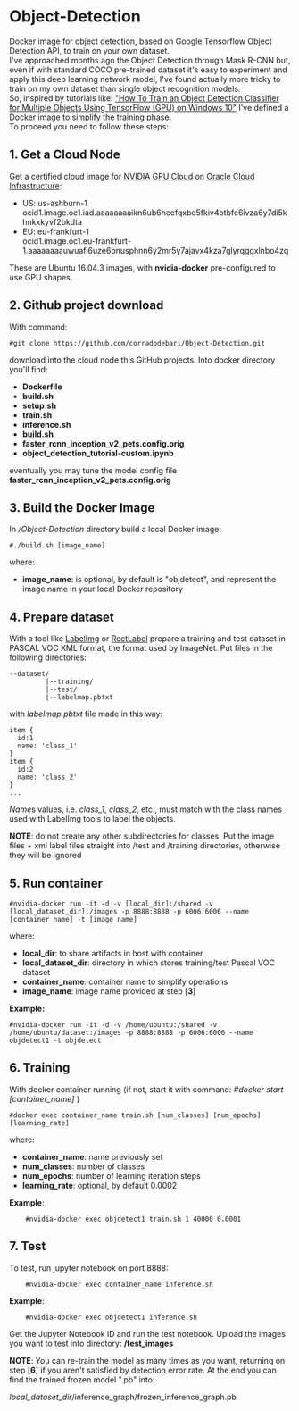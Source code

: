 # Object-Detection
Docker image for object detection, based on Google Tensorflow Object Detection API, to train on your own dataset.  
I've approached months ago the Object Detection through Mask R-CNN but, even if with standard COCO pre-trained dataset it's easy to experiment and apply this deep learning network model, I've found actually more tricky to train on my own dataset than single object recognition models.  
So, inspired by tutorials like: ["How To Train an Object Detection Classifier for Multiple Objects Using TensorFlow (GPU) on Windows 10"](https://github.com/EdjeElectronics/TensorFlow-Object-Detection-API-Tutorial-Train-Multiple-Objects-Windows-10#3-gather-and-label-pictures) I've defined a Docker image to simplify the training phase.    
To proceed you need to follow these steps:

## 1. Get a Cloud Node
Get a certified cloud image for [NVIDIA GPU Cloud](https://ngc.nvidia.com) on [Oracle Cloud Infrastructure](https://docs.cloud.oracle.com/iaas/Content/Compute/References/ngcimage.htm):

* US: us-ashburn-1  
ocid1.image.oc1.iad.aaaaaaaaikn6ub6heefqxbe5fkiv4otbfe6ivza6y7di5khnkxkyvf2bkdta
* EU: eu-frankfurt-1  
ocid1.image.oc1.eu-frankfurt-1.aaaaaaaauwuafl6uze6bnusphnn6y2mr5y7ajavx4kza7glyrqggxlnbo4zq    

These are Ubuntu 16.04.3 images, with **nvidia-docker** pre-configured to use GPU shapes.

## 2. Github project download
With command:
```
#git clone https://github.com/corradodebari/Object-Detection.git
```
download into the cloud node this GitHub projects.
Into docker directory you'll find:
* **Dockerfile**     
* **build.sh**                         
* **setup.sh**
* **train.sh**
* **inference.sh**
* **build.sh**
* **faster_rcnn_inception_v2_pets.config.orig**
* **object_detection_tutorial-custom.ipynb**

eventually you may tune the model config file **faster_rcnn_inception_v2_pets.config.orig**

## 3. Build the Docker Image
In */Object-Detection* directory build a local Docker image:
```
#./build.sh [image_name]
```
where:
* **image_name**: is optional, by default is "objdetect", and represent the image name in your local Docker repository

## 4. Prepare dataset
With a tool like [LabelImg](https://github.com/tzutalin/labelImg) or [RectLabel](https://rectlabel.com)
prepare a training and test dataset in PASCAL VOC XML format, the format used by ImageNet.
Put files in the following directories:
```
--dataset/
         |--training/
         |--test/
         |--labelmap.pbtxt
```
with *labelmap.pbtxt* file made in this way:
```
item {
  id:1
  name: 'class_1'
}
item {
  id:2
  name: 'class_2'
}
...

```
*Name*s values, i.e. *class_1*, *class_2*, etc., must match with the class names used with LabelImg tools to label the objects.

**NOTE**: do not create any other subdirectories for classes. Put the image files + xml label files straight into /test and /training 
directories, otherwise they will be ignored

## 5. Run container
```
#nvidia-docker run -it -d -v [local_dir]:/shared -v [local_dataset_dir]:/images -p 8888:8888 -p 6006:6006 --name [container_name] -t [image_name]
```

where:  
* **local_dir**: to share artifacts in host with container   
* **local_dataset_dir**: directory in which stores training/test Pascal VOC dataset   
* **container_name**: container name to simplify operations  
* **image_name**: image name provided at step [**3**]  

**Example:**
```
#nvidia-docker run -it -d -v /home/ubuntu:/shared -v /home/ubuntu/dataset:/images -p 8888:8888 -p 6006:6006 --name objdetect1 -t objdetect
```
## 6. Training
With docker container running (if not, start it with command: *#docker start [container_name]* )
```
#docker exec container_name train.sh [num_classes] [num_epochs] [learning_rate] 
```
where:  
* **container_name**: name previously set   
* **num_classes**: number of classes   
* **num_epochs**: number of learning iteration steps   
* **learning_rate**: optional, by default 0.0002  

**Example**:
```
    #nvidia-docker exec objdetect1 train.sh 1 40000 0.0001
```


## 7. Test
To test, run jupyter notebook on port 8888:
```
    #nvidia-docker exec container_name inference.sh
```
**Example**:
```
    #nvidia-docker exec objdetect1 inference.sh
```
Get the Jupyter Notebook ID and run the test notebook. Upload the images you want to test into directory: 
**/test_images**

**NOTE**:
You can re-train the model as many times as you want, returning on step [**6**] if you aren't satisfied by detection error rate. At the end you can find the trained frozen model ".pb" into:   
  
*local_dataset_dir*/inference_graph/frozen_inference_graph.pb
